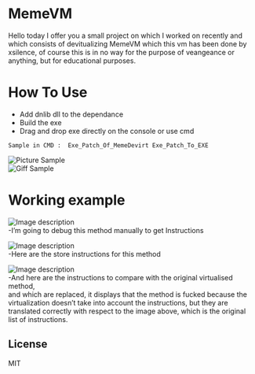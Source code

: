 <h1 class="code-line" data-line-start=0 data-line-end=1 ><a id="MemeVM_0"></a>MemeVM</h1>
<p class="has-line-data" data-line-start="2" data-line-end="3">Hello today I offer you a small project on which I worked on recently and which consists of devitualizing MemeVM which this vm has been done by xsilence, of course this is in no way for the purpose of veangeance or anything, but for educational purposes.</p>
<h1 class="code-line" data-line-start=5 data-line-end=6 ><a id="How_To_Use_5"></a>How To Use</h1>
<ul>
<li class="has-line-data" data-line-start="7" data-line-end="8">Add dnlib dll to the dependance</li>
<li class="has-line-data" data-line-start="8" data-line-end="9">Build the exe</li>
<li class="has-line-data" data-line-start="10" data-line-end="12">Drag and drop exe directly on the console or use cmd</li>
</ul>
<pre><code class="has-line-data" data-line-start="13" data-line-end="15">Sample in CMD :  Exe_Patch_Of_MemeDevirt Exe_Patch_To_EXE
</code></pre>
<p class="has-line-data" data-line-start="15" data-line-end="17"><img src="https://zupimages.net/up/20/22/ukuy.jpg" alt="Picture Sample"><br>
<img src="https://sendeyo.com/up/d/d85708e43d" alt="Giff Sample"></p>
<h1 class="code-line" data-line-start=0 data-line-end=1 ><a id="Working_example_0"></a>Working example</h1>
<p class="has-line-data" data-line-start="2" data-line-end="4"><img src="https://zupimages.net/up/20/22/xq2n.jpg" alt="Image description"><br>
-I’m going to debug this method manually to get Instructions</p>
<p class="has-line-data" data-line-start="6" data-line-end="8"><img src="https://zupimages.net/up/20/22/1we8.jpg" alt="Image description"><br>
-Here are the store instructions for this method</p>
<p class="has-line-data" data-line-start="10" data-line-end="13"><img src="https://zupimages.net/up/20/22/41bm.jpg" alt="Image description"><br>
-And here are the instructions to compare with the original virtualised method,<br>
and which are replaced, it displays that the method is fucked because the virtualization doesn’t take into account the instructions, but they are translated correctly with respect to the image above, which is the original list of instructions.</p>
<h2 class="code-line" data-line-start=18 data-line-end=20 ><a id="License_18"></a>License</h2>
<p class="has-line-data" data-line-start="21" data-line-end="22">MIT</p>
